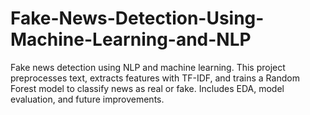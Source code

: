 # Fake-News-Detection-Using-Machine-Learning-and-NLP
Fake news detection using NLP and machine learning. This project preprocesses text, extracts features with TF-IDF, and trains a Random Forest model to classify news as real or fake. Includes EDA, model evaluation, and future improvements.
